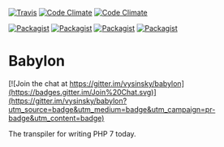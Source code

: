 [![Travis](https://img.shields.io/travis/vysinsky/babylon.svg?style=flat-square)](https://travis-ci.org/vysinsky/babylon)
[![Code Climate](https://img.shields.io/codeclimate/github/vysinsky/babylon.svg?style=flat-square)](https://codeclimate.com/repos/5586bfc26956806fe0000e5c)
[![Code Climate](https://img.shields.io/codeclimate/coverage/github/vysinsky/babylon.svg?style=flat-square)](https://codeclimate.com/repos/5586bfc26956806fe0000e5c)


[![Packagist](https://img.shields.io/packagist/v/vysinsky/babylon.svg?style=flat-square)](https://packagist.org/packages/vysinsky/babylon)
[![Packagist](https://img.shields.io/packagist/dm/vysinsky/babylon.svg?style=flat-square)](https://packagist.org/packages/vysinsky/babylon)
[![Packagist](https://img.shields.io/packagist/dd/vysinsky/babylon.svg?style=flat-square)](https://packagist.org/packages/vysinsky/babylon)
[![Packagist](https://img.shields.io/packagist/dt/vysinsky/babylon.svg?style=flat-square)](https://packagist.org/packages/vysinsky/babylon)

Babylon
=======

[![Join the chat at https://gitter.im/vysinsky/babylon](https://badges.gitter.im/Join%20Chat.svg)](https://gitter.im/vysinsky/babylon?utm_source=badge&utm_medium=badge&utm_campaign=pr-badge&utm_content=badge)

The transpiler for writing PHP 7 today.
